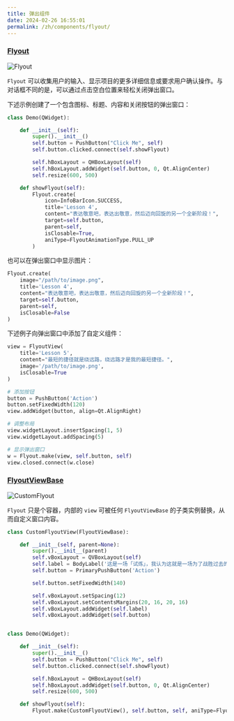```yaml
---
title: 弹出组件
date: 2024-02-26 16:55:01
permalink: /zh/components/flyout/
---
```


### [Flyout](https://pyqt-fluent-widgets.readthedocs.io/zh-cn/latest/autoapi/qfluentwidgets/components/widgets/flyout/index.html#qfluentwidgets.components.widgets.flyout.Flyout)

![Flyout](/img/components/flyout/Flyout.png)

`Flyout` 可以收集用户的输入、显示项目的更多详细信息或要求用户确认操作。与对话框不同的是，可以通过点击空白位置来轻松关闭弹出窗口。

下述示例创建了一个包含图标、标题、内容和关闭按钮的弹出窗口：
```python
class Demo(QWidget):

    def __init__(self):
        super().__init__()
        self.button = PushButton("Click Me", self)
        self.button.clicked.connect(self.showFlyout)

        self.hBoxLayout = QHBoxLayout(self)
        self.hBoxLayout.addWidget(self.button, 0, Qt.AlignCenter)
        self.resize(600, 500)

    def showFlyout(self):
        Flyout.create(
            icon=InfoBarIcon.SUCCESS,
            title='Lesson 4',
            content="表达敬意吧，表达出敬意，然后迈向回旋的另一个全新阶段！",
            target=self.button,
            parent=self,
            isClosable=True,
            aniType=FlyoutAnimationType.PULL_UP
        )
```

也可以在弹出窗口中显示图片：

```python
Flyout.create(
    image="/path/to/image.png",
    title='Lesson 4',
    content="表达敬意吧，表达出敬意，然后迈向回旋的另一个全新阶段！",
    target=self.button,
    parent=self,
    isClosable=False
)
```

下述例子向弹出窗口中添加了自定义组件：

```python
view = FlyoutView(
    title='Lesson 5',
    content="最短的捷径就是绕远路，绕远路才是我的最短捷径。",
    image='/path/to/image.png',
    isClosable=True
)

# 添加按钮
button = PushButton('Action')
button.setFixedWidth(120)
view.addWidget(button, align=Qt.AlignRight)

# 调整布局
view.widgetLayout.insertSpacing(1, 5)
view.widgetLayout.addSpacing(5)

# 显示弹出窗口
w = Flyout.make(view, self.button, self)
view.closed.connect(w.close)
```

### [FlyoutViewBase](https://pyqt-fluent-widgets.readthedocs.io/zh-cn/latest/autoapi/qfluentwidgets/components/widgets/flyout/index.html#qfluentwidgets.components.widgets.flyout.FlyoutViewBase)

![CustomFlyout](/img/components/flyout/CustomFlyout.png)

`Flyout` 只是个容器，内部的 `view` 可被任何 `FlyoutViewBase` 的子类实例替换，从而自定义窗口内容。

```python
class CustomFlyoutView(FlyoutViewBase):

    def __init__(self, parent=None):
        super().__init__(parent)
        self.vBoxLayout = QVBoxLayout(self)
        self.label = BodyLabel('这是一场「试炼」，我认为这就是一场为了战胜过去的「试炼」，\n只有战胜了那些幼稚的过去，人才能有所成长。')
        self.button = PrimaryPushButton('Action')

        self.button.setFixedWidth(140)

        self.vBoxLayout.setSpacing(12)
        self.vBoxLayout.setContentsMargins(20, 16, 20, 16)
        self.vBoxLayout.addWidget(self.label)
        self.vBoxLayout.addWidget(self.button)


class Demo(QWidget):

    def __init__(self):
        super().__init__()
        self.button = PushButton("Click Me", self)
        self.button.clicked.connect(self.showFlyout)

        self.hBoxLayout = QHBoxLayout(self)
        self.hBoxLayout.addWidget(self.button, 0, Qt.AlignCenter)
        self.resize(600, 500)

    def showFlyout(self):
        Flyout.make(CustomFlyoutView(), self.button, self, aniType=FlyoutAnimationType.PULL_UP)
```